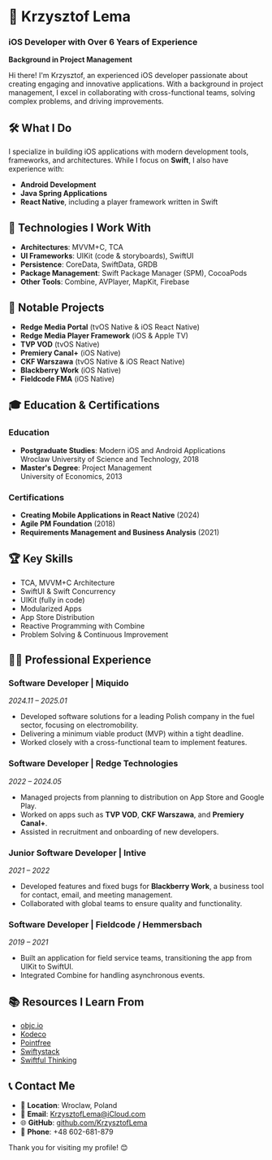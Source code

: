 # 👋 Krzysztof Lema

### iOS Developer with Over 6 Years of Experience  
**Background in Project Management**

Hi there! I'm Krzysztof, an experienced iOS developer passionate about creating engaging and innovative applications. With a background in project management, I excel in collaborating with cross-functional teams, solving complex problems, and driving improvements.


## 🛠 What I Do

I specialize in building iOS applications with modern development tools, frameworks, and architectures. While I focus on **Swift**, I also have experience with:

- **Android Development**
- **Java Spring Applications**
- **React Native**, including a player framework written in Swift


## 🧰 Technologies I Work With

- **Architectures**: MVVM+C, TCA  
- **UI Frameworks**: UIKit (code & storyboards), SwiftUI  
- **Persistence**: CoreData, SwiftData, GRDB  
- **Package Management**: Swift Package Manager (SPM), CocoaPods  
- **Other Tools**: Combine, AVPlayer, MapKit, Firebase  


## 📱 Notable Projects

- **Redge Media Portal** (tvOS Native & iOS React Native)  
- **Redge Media Player Framework** (iOS & Apple TV)  
- **TVP VOD** (tvOS Native)  
- **Premiery Canal+** (iOS Native)  
- **CKF Warszawa** (tvOS Native & iOS React Native)  
- **Blackberry Work** (iOS Native)  
- **Fieldcode FMA** (iOS Native)  


## 🎓 Education & Certifications

### **Education**
- **Postgraduate Studies**: Modern iOS and Android Applications  
  Wroclaw University of Science and Technology, 2018  
- **Master's Degree**: Project Management  
  University of Economics, 2013  

### **Certifications**
- **Creating Mobile Applications in React Native** (2024)  
- **Agile PM Foundation** (2018)  
- **Requirements Management and Business Analysis** (2021)  


## 🏆 Key Skills

- TCA, MVVM+C Architecture  
- SwiftUI & Swift Concurrency  
- UIKit (fully in code)  
- Modularized Apps  
- App Store Distribution  
- Reactive Programming with Combine  
- Problem Solving & Continuous Improvement  


## 👨‍💻 Professional Experience

### **Software Developer | Miquido**  
*2024.11 – 2025.01*  
- Developed software solutions for a leading Polish company in the fuel sector, focusing on electromobility.
- Delivering a minimum viable product (MVP) within a tight deadline.
- Worked closely with a cross-functional team to implement features.

### **Software Developer | Redge Technologies**  
*2022 – 2024.05*  
- Managed projects from planning to distribution on App Store and Google Play.  
- Worked on apps such as **TVP VOD**, **CKF Warszawa**, and **Premiery Canal+**.  
- Assisted in recruitment and onboarding of new developers.  

### **Junior Software Developer | Intive**  
*2021 – 2022*  
- Developed features and fixed bugs for **Blackberry Work**, a business tool for contact, email, and meeting management.  
- Collaborated with global teams to ensure quality and functionality.  

### **Software Developer | Fieldcode / Hemmersbach**  
*2019 – 2021*  
- Built an application for field service teams, transitioning the app from UIKit to SwiftUI.  
- Integrated Combine for handling asynchronous events.  


## 📚 Resources I Learn From

- [objc.io](https://www.objc.io)  
- [Kodeco](https://www.kodeco.com)  
- [Pointfree](https://www.pointfree.co)  
- [Swiftystack](https://www.swiftystack.com)  
- [Swiftful Thinking](https://www.swiftful-thinking.com)  


## 📞 Contact Me

- 📍 **Location**: Wroclaw, Poland  
- 📧 **Email**: [KrzysztofLema@iCloud.com](mailto:KrzysztofLema@iCloud.com)  
- 🌐 **GitHub**: [github.com/KrzysztofLema](https://github.com/KrzysztofLema)  
- 📱 **Phone**: +48 602-681-879  


Thank you for visiting my profile! 😊
